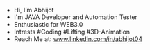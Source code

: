 - Hi, I’m Abhijot
- I'm JAVA Developer and Automation Tester
- Enthusiastic for WEB3.0 
- Intrests  #Coding   #Lifting  #3D-Animation
- Reach Me at: www.linkedin.com/in/abhijot04

<!---
Ninja-Cyborg/Ninja-Cyborg is a ✨ special ✨ repository because its `README.md` (this file) appears on your GitHub profile.
You can click the Preview link to take a look at your changes.
--->
